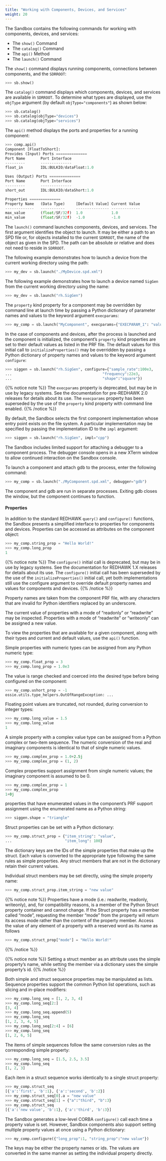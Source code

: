 ```yaml
---
title: "Working with Components, Devices, and Services"
weight: 20
---
```


The Sandbox contains the following commands for working with components, devices, and services:

  - The `show()` Command
  - The `catalog()` Command
  - The `api()` Method
  - The `launch()` Command

The `show()` command displays running components, connections between components, and the `SDRROOT`:

```py
>>> sb.show()
```

The `catalog()` command displays which components, devices, and services are available in `SDRROOT`. To determine what types are displayed, use the `objType` argument (by default `objType="components"`) as shown below:

```py
>>> sb.catalog()
>>> sb.catalog(objType="devices")
>>> sb.catalog(objType="services")
```

The `api()` method displays the ports and properties for a running component:

```py
>>> comp.api()
Component [FloatToShort]:
Provides (Input) Ports ==============
Port Name       Port Interface
---------       --------------
float_in        IDL:BULKIO/dataFloat:1.0

Uses (Output) Ports ==============
Port Name       Port Interface
---------       --------------
short_out       IDL:BULKIO/dataShort:1.0

Properties ==============
Property Name   (Data Type)     [Default Value] Current Value
-------------   -----------     --------------- -------------
max_value       (float/SF/32f)  1.0             1.0
min_value       (float/SF/32f)  -1.0            -1.0
```

The `launch()` command launches components, devices, and services. The first argument identifies the object to launch. It may be either a path to an SPD file or, for objects installed to the current `SDRROOT`, the name of the object as given in the SPD. The path can be absolute or relative and does not need to reside in `SDRROOT`.

The following example demonstrates how to launch a device from the current working directory using the path:

```py
>>> my_dev = sb.launch("./MyDevice.spd.xml")
```

The following example demonstrates how to launch a device named `SigGen` from the current working directory using the name:

```py
>>> my_dev = sb.launch("rh.SigGen")
```

The `property` kind property for a component may be overridden by command line at launch time by passing a Python dictionary of parameter names and values to the keyword argument `execparams`:

```py
>>> my_comp = sb.launch("MyComponent", execparams={"EXECPARAM_1": "value"})
```

In the case of components and devices, after the process is launched and the component is initialized, the component’s `property` kind properties are set to their default values as listed in the PRF file. The default values for this initial call to `initializeProperties()` may be overridden by passing a Python dictionary of property names and values to the keyword argument `configure`:

```py
>>> siggen = sb.launch("rh.SigGen", configure={"sample_rate":100e3,
...                                         "frequency":22e3,
...                                         "shape":"square"})
```

{{% notice note %}}
The `execparams` property is deprecated, but may be in use by legacy systems.  See the documentation for pre-REDHAWK 2.0 releases for details about its use. The `execparams` property has been superseded by the use of the `property` kind property with command line enabled.
{{% /notice %}}

By default, the Sandbox selects the first component implementation whose entry point exists on the file system. A particular implementation may be specified by passing the implementation ID to the `impl` argument:

```py
>>> siggen = sb.launch("rh.SigGen", impl="cpp")
```

The Sandbox includes limited support for attaching a debugger to a component process. The debugger console opens in a new XTerm window to allow continued interaction on the Sandbox console.

To launch a component and attach gdb to the process, enter the following command:

```py
>>> my_comp = sb.launch("./MyComponent.spd.xml", debugger="gdb")
```

The component and gdb are run in separate processes. Exiting gdb closes the window, but the component continues to function.

#### Properties

In addition to the standard REDHAWK `query()` and `configure()` functions, the Sandbox presents a simplified interface to properties for components and devices. Properties can be accessed as attributes on the component object:

```py
>>> my_comp.string_prop = "Hello World!"
>>> my_comp.long_prop
1
```

{{% notice note %}}
The `configure()` initial call is deprecated, but may be in use by legacy systems.  See the documentation for REDHAWK 1.X releases for details about its use. The `configure()` initial call has been superseded by the use of the `initializeProperties()` initial call, yet both implementations still use the configure argument to override default property names and values for components and devices.
{{% /notice %}}

Property names are taken from the component PRF file, with any characters that are invalid for Python identifiers replaced by an underscore.

The current value of properties with a mode of “readonly” or “readwrite” may be inspected. Properties with a mode of “readwrite” or “writeonly” can be assigned a new value.

To view the properties that are available for a given component, along with their types and current and default values, use the `api()` function.

Simple properties with numeric types can be assigned from any Python numeric type:

```py
>>> my_comp.float_prop = 3
>>> my_comp.long_prop = 1.0e3
```

The value is range checked and coerced into the desired type before being configured on the component:

```py
>>> my_comp.ushort_prop = -1
ossie.utils.type_helpers.OutOfRangeException: ...
```

Floating point values are truncated, not rounded, during conversion to integer types:

```py
>>> my_comp.long_value = 1.5
>>> my_comp.long_value
1
```

A simple property with a complex value type can be assigned from a Python complex or two-item sequence. The numeric conversion of the real and imaginary components is identical to that of single numeric values.

```py
>>> my_comp.complex_prop = 1.0+2.5j
>>> my_comp.complex_prop = (1, 2)
```

Complex properties support assignment from single numeric values; the imaginary component is assumed to be 0.

```py
>>> my_comp.complex_prop = 1
>>> my_comp.complex_prop
1+0j
```

properties that have enumerated values in the component’s PRF support assignment using the enumerated name as a Python string:

```py
>>> siggen.shape = "triangle"
```

Struct properties can be set with a Python dictionary:

```py
>>> my_comp.struct_prop = {"item_string": "value",
...                        "item_long": 100}
```

The dictionary keys are the IDs of the simple properties that make up the struct. Each value is converted to the appropriate type following the same rules as simple properties. Any struct members that are not in the dictionary retain their current values.

Individual struct members may be set directly, using the simple property name:

```py
>>> my_comp.struct_prop.item_string = "new value"
```

{{% notice note %}}
Properties have a mode (i.e.: readwrite, readonly, writeonly), and, for compatibility reasons, is a member of the Python Struct property container and cannot change. If the Struct property has a member called “mode”, requesting the member “mode” from the property will return its access mode rather than the content of the property member. Access the value of any element of a property with a reserved word as its name as follows
```py
>>> my_comp.struct_prop["mode"] = "Hello World!"
```
{{% /notice %}}

{{% notice note %}}
Setting a struct member as an attribute uses the simple property’s name, while setting the member via a dictionary uses the simple property’s id.
{{% /notice %}}

Both simple and struct sequence properties may be manipulated as lists. Sequence properties support the common Python list operations, such as slicing and in-place modifiers:

```py
>>> my_comp.long_seq = [1, 2, 3, 4]
>>> my_comp.long_seq[2:]
[3, 4]
>>> my_comp.long_seq.append(5)
>>> my_comp.long_seq
[1, 2, 3, 4, 5]
>>> my_comp.long_seq[2:4] = [6]
>>> my_comp.long_seq
[1, 2, 6, 5]
```

The items of simple sequences follow the same conversion rules as the corresponding simple property:

```py
>>> my_comp.long_seq = [1.5, 2.5, 3.5]
>>> my_comp.long_seq
[1, 2, 3]
```

Each item in a struct sequence works identically to a single struct property:

```py
>>> my_comp.struct_seq
[{'a':'first', 'b':1}, {'a':'second', 'b':2}]
>>> my_comp.struct_seq[0].a = "new value"
>>> my_comp.struct_seq[1] = {"a":"third", "b":3}
>>> my_comp.struct_seq
[{'a':'new value', 'b':1}, {'a':'third', 'b':3}]
```

The Sandbox generates a low-level CORBA `configure()` call each time a property value is set. However, Sandbox components also support setting multiple property values at once using a Python dictionary:

```py
>>> my_comp.configure({"long_prop":1, "string_prop":"new value"})
```

The keys may be either the property names or ids. The values are converted in the same manner as setting the individual property directly.
